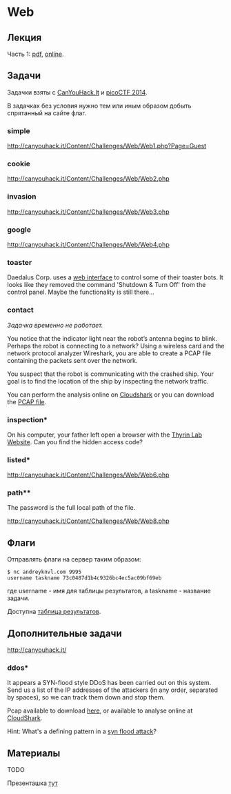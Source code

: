 Web
===

## Лекция

Часть 1: [pdf](https://github.com/xairy/mipt-ctf/raw/master/04-web/slides.pdf), [online](https://docs.google.com/presentation/d/1Zcc4av7v9B3ZGEShVkaVYCBy-NGMxFkN-6f2gbr_uCU/edit?usp=sharing).

## Задачи

Задачки взяты с [CanYouHack.It](http://canyouhack.it/) и [picoCTF 2014](https://picoctf.com/).

В задачках без условия нужно тем или иным образом добыть спрятанный на сайте флаг.

### simple

http://canyouhack.it/Content/Challenges/Web/Web1.php?Page=Guest

### cookie

http://canyouhack.it/Content/Challenges/Web/Web2.php

### invasion

http://canyouhack.it/Content/Challenges/Web/Web3.php

### google

http://canyouhack.it/Content/Challenges/Web/Web4.php

### toaster

Daedalus Corp. uses a [web interface](http://web2014.picoctf.com/toaster-control-1040194/) to control some of their toaster bots. It looks like they removed the command 'Shutdown & Turn Off' from the control panel. Maybe the functionality is still there...

### contact

_Задачка временно не работает._

You notice that the indicator light near the robot’s antenna begins to blink. Perhaps the robot is connecting to a network? Using a wireless card and the network protocol analyzer Wireshark, you are able to create a PCAP file containing the packets sent over the network.

You suspect that the robot is communicating with the crashed ship. Your goal is to find the location of the ship by inspecting the network traffic.

You can perform the analysis online on [Cloudshark](http://www.cloudshark.org/captures/bc1c0a7fae2c) or you can download the [PCAP file](https://2013.picoctf.com/problems/first_contact.pcap).

### inspection\*

On his computer, your father left open a browser with the [Thyrin Lab Website](https://picoctf.com/api/autogen/serve/index.html?static=false&pid=28baa70afa1967ff63b201f687b7533e). Can you find the hidden access code?

### listed\*

http://canyouhack.it/Content/Challenges/Web/Web6.php

### path\*\*

The password is the full local path of the file.

http://canyouhack.it/Content/Challenges/Web/Web8.php


## Флаги

Отправлять флаги на сервер таким образом:
```
$ nc andreyknvl.com 9995
username taskname 73c0487d1b4c9326bc4ec5ac09bf69eb
```
где username - имя для таблицы результатов, а taskname - название задачи.

Доступна [таблица результатов](https://andreyknvl.com/mipt-ctf).


## Дополнительные задачи

http://canyouhack.it/

### ddos\*

It appears a SYN-flood style DDoS has been carried out on this system. Send us a list of the IP addresses of the attackers (in any order, separated by spaces), so we can track them down and stop them.

Pcap available to download [here](https://2013.picoctf.com/problems/syn_attack.pcap), or available to analyse online at [CloudShark](http://www.cloudshark.org/captures/88971318a309).

Hint: What's a defining pattern in a [syn flood attack](http://en.wikipedia.org/wiki/SYN_flood)?


## Материалы

TODO

Презенташка [тут](https://github.com/xairy/mipt-ctf/blob/master/04-web/MIPT-ctf4.pdf)
